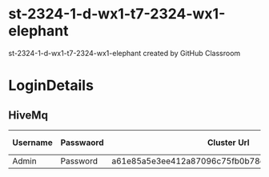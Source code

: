 # st-2324-1-d-wx1-t7-2324-wx1-elephant
st-2324-1-d-wx1-t7-2324-wx1-elephant created by GitHub Classroom
# LoginDetails
## HiveMq
Username | Passwaord | Cluster Url | Port | Websocket Port
-------- | --------- | ----------- | ---- | -------------
Admin | Password | a61e85a5e3ee412a87096c75fb0b78ee.s2.eu.hivemq.cloud | 8883 | 8884
